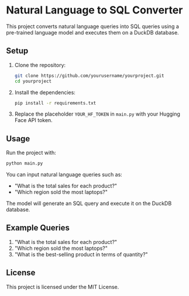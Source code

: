 # Natural Language to SQL Converter

This project converts natural language queries into SQL queries using a pre-trained language model and executes them on a DuckDB database.

## Setup

1. Clone the repository:
   ```bash
   git clone https://github.com/yourusername/yourproject.git
   cd yourproject
   ```

2. Install the dependencies:
   ```bash
   pip install -r requirements.txt
   ```

3. Replace the placeholder `YOUR_HF_TOKEN` in `main.py` with your Hugging Face API token.

## Usage

Run the project with:
```bash
python main.py
```

You can input natural language queries such as:
- "What is the total sales for each product?"
- "Which region sold the most laptops?"

The model will generate an SQL query and execute it on the DuckDB database.

## Example Queries

1. "What is the total sales for each product?"
2. "Which region sold the most laptops?"
3. "What is the best-selling product in terms of quantity?"

## License

This project is licensed under the MIT License.
